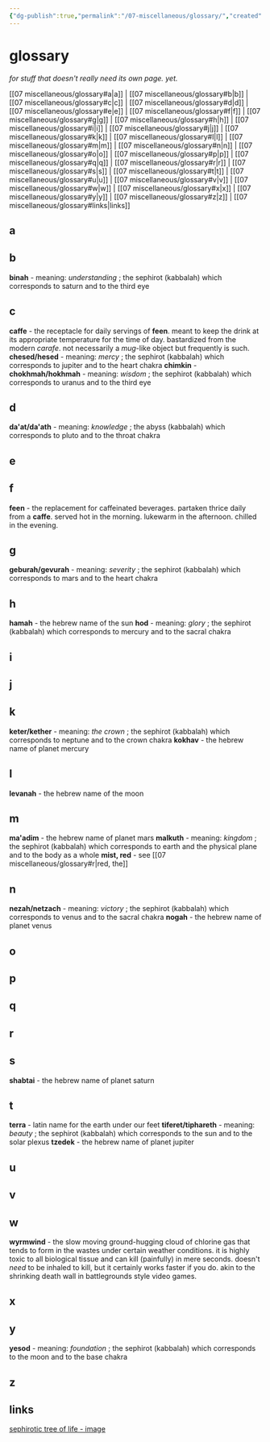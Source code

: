```yaml
---
{"dg-publish":true,"permalink":"/07-miscellaneous/glossary/","created":"2025-01-24T11:39:11.295-06:00","updated":"2025-03-18T14:54:26.808-05:00"}
---
```


# glossary
*for stuff that doesn't really need its own page. yet.*

[[07 miscellaneous/glossary#a\|a]] | [[07 miscellaneous/glossary#b\|b]] | [[07 miscellaneous/glossary#c\|c]] | [[07 miscellaneous/glossary#d\|d]] | [[07 miscellaneous/glossary#e\|e]] | [[07 miscellaneous/glossary#f\|f]] | [[07 miscellaneous/glossary#g\|g]] | [[07 miscellaneous/glossary#h\|h]] | [[07 miscellaneous/glossary#i\|i]] | [[07 miscellaneous/glossary#j\|j]] | [[07 miscellaneous/glossary#k\|k]] | [[07 miscellaneous/glossary#l\|l]] | [[07 miscellaneous/glossary#m\|m]] | [[07 miscellaneous/glossary#n\|n]] | [[07 miscellaneous/glossary#o\|o]] | [[07 miscellaneous/glossary#p\|p]] | [[07 miscellaneous/glossary#q\|q]] | [[07 miscellaneous/glossary#r\|r]] | [[07 miscellaneous/glossary#s\|s]] | [[07 miscellaneous/glossary#t\|t]] | [[07 miscellaneous/glossary#u\|u]] | [[07 miscellaneous/glossary#v\|v]] | [[07 miscellaneous/glossary#w\|w]] | [[07 miscellaneous/glossary#x\|x]] | [[07 miscellaneous/glossary#y\|y]] | [[07 miscellaneous/glossary#z\|z]] | [[07 miscellaneous/glossary#links\|links]]
## a
## b
**binah** - meaning: *understanding* ; the sephirot (kabbalah) which corresponds to saturn and to the third eye
## c
**caffe** - the receptacle for daily servings of **feen**. meant to keep the drink at its appropriate temperature for the time of day. bastardized from the modern *carafe*. not necessarily a *mug*-like object but frequently is such.
**chesed/hesed** - meaning: *mercy* ; the sephirot (kabbalah) which corresponds to jupiter and to the heart chakra
**chimkin** - 
**chokhmah/hokhmah** - meaning: *wisdom* ; the sephirot (kabbalah) which corresponds to uranus and to the third eye
## d
**da'at/da'ath** - meaning: *knowledge* ; the abyss (kabbalah) which corresponds to pluto and to the throat chakra
## e
## f
**feen** - the replacement for caffeinated beverages. partaken thrice daily from a **caffe**. served hot in the morning. lukewarm in the afternoon. chilled in the evening.
## g
**geburah/gevurah** - meaning: *severity* ; the sephirot (kabbalah) which corresponds to mars and to the heart chakra
## h
**hamah** - the hebrew name of the sun
**hod** - meaning: *glory* ; the sephirot (kabbalah) which corresponds to mercury and to the sacral chakra
## i
## j
## k
**keter/kether** - meaning: *the crown* ; the sephirot (kabbalah) which corresponds to neptune and to the crown chakra
**kokhav** - the hebrew name of planet mercury
## l
**levanah** - the hebrew name of the moon
## m
**ma'adim** - the hebrew name of planet mars
**malkuth** - meaning: *kingdom* ; the sephirot (kabbalah) which corresponds to earth and the physical plane and to the body as a whole
**mist, red** - see [[07 miscellaneous/glossary#r\|red, the]]
## n
**nezah/netzach** - meaning: *victory* ; the sephirot (kabbalah) which corresponds to venus and to the sacral chakra
**nogah** - the hebrew name of planet venus
## o
## p
## q
## r
## s
**shabtai** - the hebrew name of planet saturn
## t
**terra** - latin name for the earth under our feet
**tiferet/tiphareth** - meaning: *beauty* ; the sephirot (kabbalah) which corresponds to the sun and to the solar plexus
**tzedek** - the hebrew name of planet jupiter
## u
## v
## w
**wyrmwind** - the slow moving ground-hugging cloud of chlorine gas that tends to form in the wastes under certain weather conditions. it is highly toxic to all biological tissue and can kill (painfully) in mere seconds. doesn't *need* to be inhaled to kill, but it certainly works faster if you do. akin to the shrinking death wall in battlegrounds style video games.
## x
## y
**yesod** - meaning: *foundation* ; the sephirot (kabbalah) which corresponds to the moon and to the base chakra
## z

## links
[sephirotic tree of life - image](https://upload.wikimedia.org/wikipedia/commons/1/19/Tree_of_Life_2009_large.png)